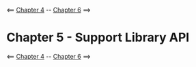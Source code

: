 <== [Chapter 4](./Chapter_04.md) -- [Chapter 6](./Chapter_06.md) ==>

# Chapter 5 - Support Library API
    
<== [Chapter 4](./Chapter_04.md) -- [Chapter 6](./Chapter_06.md) ==>